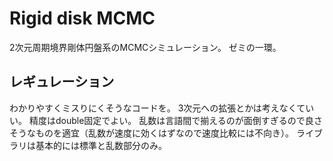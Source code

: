 # Rigid disk MCMC

2次元周期境界剛体円盤系のMCMCシミュレーション。
ゼミの一環。

## レギュレーション

わかりやすくミスりにくそうなコードを。
3次元への拡張とかは考えなくていい。
精度はdouble固定でよい。
乱数は言語間で揃えるのが面倒すぎるので良さそうなものを適宜（乱数が速度に効くはずなので速度比較には不向き）。
ライブラリは基本的には標準と乱数部分のみ。
